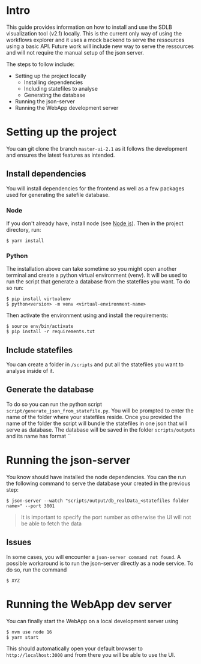 # Intro
This guide provides information on how to install and use the SDLB visualization tool (v2.1) locally. This is the current only way of using the workflows explorer and it uses a mock backend to serve the ressources using a basic API. Future work will include new way to serve the ressources and will not require the manual setup of the json server. 

The steps to follow include:
- Setting up the project locally
    - Installing dependencies
    - Including statefiles to analyse
    - Generating the database
- Running the json-server
- Running the WebApp development server
# Setting up the project
You can git clone the branch `master-ui-2.1` as it follows the development and ensures the latest features as intended.
## Install dependencies
You will install dependencies for the frontend as well as a few packages used for generating the satefile database.  
### Node
If you don't already have, install node (see [Node js](https://nodejs.org/en)). Then in the project directory, run:
````
$ yarn install
````
### Python
The installation above can take sometime so you might open another terminal and create a python virtual environment (venv). It will be used to run the script that generate a database from the statefiles you want. To do so run:
````
$ pip install virtualenv
$ python<version> -m venv <virtual-environment-name>
````
Then activate the environment using and install the requirements:
````
$ source env/bin/activate
$ pip install -r requirements.txt
````
## Include statefiles
You can create a folder in `/scripts` and put all the statefiles you want to analyse inside of it.
## Generate the database
To do so you can run the python script `script/generate_json_from_statefile.py`. You will be prompted to enter the name of the folder where your statefiles reside. Once you provided the name of the folder the script will bundle the statefiles in one json that will serve as database. The database will be saved in the folder `scripts/outputs` and its name has format ``
# Running the json-server
You know should have installed the node dependencies. You can the run the following command to serve the database your created in the previous step:
````
$ json-server --watch "scripts/output/db_realData_<statefiles folder name>" --port 3001
````
> It is important to specify the port number as otherwise the UI will not be able to fetch the data 

## Issues
In some cases, you will encounter a `json-server command not found`. A possible workaround is to run the json-server directly as a node service. To do so, run the command 
````
$ XYZ
```` 
# Running the WebApp dev server
You can finally start the WebApp on a local development server using
````
$ nvm use node 16
$ yarn start
````
This should automatically open your default browser to `http://localhost:3000` and from there you will be able to use the UI.